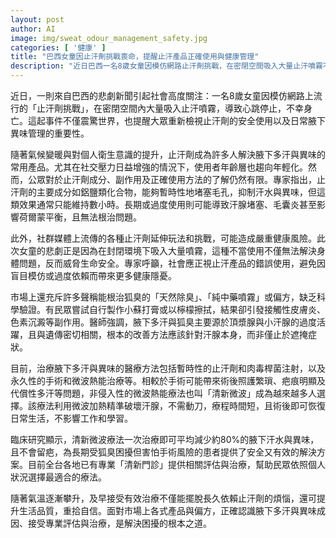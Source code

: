 ```yaml
---
layout: post
author: AI
image: img/sweat_odour_management_safety.jpg
categories: [ '健康' ]
title: "巴西女童因止汗劑挑戰喪命，提醒止汗產品正確使用與健康管理"
description: "近日巴西一名8歲女童因模仿網路止汗劑挑戰，在密閉空間吸入大量止汗噴霧不幸身亡，喚醒社會對止汗劑安全使用及腋下異味治理的重視。文章解說止汗劑成分、副作用及誤用風險，並介紹醫療治療腋下多汗與異味的最新技術如微波熱能療法，提供民眾科學且有效的解決方案，避免盲目模仿與偏方傷害健康。"
---
```

近日，一則來自巴西的悲劇新聞引起社會高度關注：一名8歲女童因模仿網路上流行的「止汗劑挑戰」，在密閉空間內大量吸入止汗噴霧，導致心跳停止，不幸身亡。這起事件不僅震驚世界，也提醒大眾重新檢視止汗劑的安全使用以及日常腋下異味管理的重要性。

隨著氣候變暖與對個人衛生意識的提升，止汗劑成為許多人解決腋下多汗與異味的常用產品。尤其在社交壓力日益增強的情況下，使用者年齡層也趨向年輕化。然而，公眾對於止汗劑成分、副作用及正確使用方法的了解仍然有限。專家指出，止汗劑的主要成分如鋁鹽類化合物，能夠暫時性地堵塞毛孔，抑制汗水與異味，但這類效果通常只能維持數小時。長期或過度使用則可能導致汗腺堵塞、毛囊炎甚至影響荷爾蒙平衡，且無法根治問題。

此外，社群媒體上流傳的各種止汗劑延伸玩法和挑戰，可能造成嚴重健康風險。此次女童的悲劇正是因為在封閉環境下吸入大量噴霧，這種不當使用不僅無法解決身體問題，反而威脅生命安全。專家呼籲，社會應正視止汗產品的錯誤使用，避免因盲目模仿或過度依賴而帶來更多健康隱憂。

市場上還充斥許多聲稱能根治狐臭的「天然除臭」、「純中藥噴霧」或偏方，缺乏科學驗證。有民眾嘗試自行製作小蘇打膏或以檸檬擦拭，結果卻引發接觸性皮膚炎、色素沉澱等副作用。醫師強調，腋下多汗與狐臭主要源於頂漿腺與小汗腺的過度活躍，且與遺傳密切相關，根本的改善方法應該針對汗腺本身，而非僅止於遮掩症狀。

目前，治療腋下多汗與異味的醫療方法包括暫時性的止汗劑和肉毒桿菌注射，以及永久性的手術和微波熱能治療等。相較於手術可能帶來術後照護繁瑣、疤痕明顯及代償性多汗等問題，非侵入性的微波熱能療法也叫「清新微波」成為越來越多人選擇。該療法利用微波加熱精準破壞汗腺，不需動刀，療程時間短，且術後即可恢復日常生活，不影響工作和學習。

臨床研究顯示，清新微波療法一次治療即可平均減少約80%的腋下汗水與異味，且不會留疤，為長期受狐臭困擾但害怕手術風險的患者提供了安全又有效的解決方案。目前全台各地已有專業「清新門診」提供相關評估與治療，幫助民眾依照個人狀況選擇最適合的療法。

隨著氣溫逐漸攀升，及早接受有效治療不僅能擺脫長久依賴止汗劑的煩惱，還可提升生活品質，重拾自信。面對市場上各式產品與偏方，正確認識腋下多汗與異味成因、接受專業評估與治療，是解決困擾的根本之道。